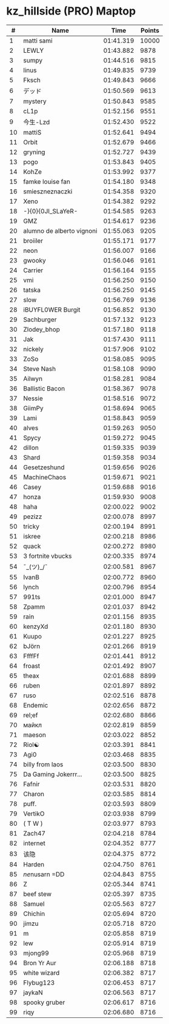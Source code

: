 # kz_hillside (PRO) Maptop

|  # | Name | Time | Points |
|-------------- | -------------- | -------------- | -------------- | 
| 1 | matti sami | 01:41.319 | 10000 | 
| 2 | LEWLY | 01:43.882 | 9878 | 
| 3 | sumpy | 01:44.516 | 9815 | 
| 4 | linus | 01:49.835 | 9739 | 
| 5 | Fksch | 01:49.843 | 9666 | 
| 6 | デッド | 01:50.569 | 9613 | 
| 7 | mystery | 01:50.843 | 9585 | 
| 8 | cL1p | 01:52.156 | 9551 | 
| 9 | 今生-Lzd | 01:52.430 | 9522 | 
| 10 | mattiS | 01:52.641 | 9494 | 
| 11 | Orbit | 01:52.679 | 9466 | 
| 12 | gryning | 01:52.727 | 9439 | 
| 13 | pogo | 01:53.843 | 9405 | 
| 14 | KohZe | 01:53.992 | 9377 | 
| 15 | famke louise fan | 01:54.180 | 9348 | 
| 16 | smieszneznaczki | 01:54.358 | 9320 | 
| 17 | Xeno | 01:54.382 | 9292 | 
| 18 | -}{0}{0JI_SLaYeR- | 01:54.585 | 9263 | 
| 19 | GMZ | 01:54.617 | 9236 | 
| 20 | alumno de alberto vignoni | 01:55.063 | 9205 | 
| 21 | broiiler | 01:55.171 | 9177 | 
| 22 | neon | 01:56.007 | 9166 | 
| 23 | gwooky | 01:56.046 | 9161 | 
| 24 | Carrier | 01:56.164 | 9155 | 
| 25 | vmi | 01:56.250 | 9150 | 
| 26 | tatska | 01:56.250 | 9145 | 
| 27 | slow | 01:56.769 | 9136 | 
| 28 | iBUYFL0WER Burgit | 01:56.852 | 9130 | 
| 29 | Sachburger | 01:57.132 | 9123 | 
| 30 | Zlodey_bhop | 01:57.180 | 9118 | 
| 31 | Jak | 01:57.430 | 9111 | 
| 32 | nickely | 01:57.906 | 9102 | 
| 33 | ZoSo | 01:58.085 | 9095 | 
| 34 | Steve Nash | 01:58.108 | 9090 | 
| 35 | Ailwyn | 01:58.281 | 9084 | 
| 36 | Ballistic Bacon | 01:58.367 | 9078 | 
| 37 | Nessie | 01:58.516 | 9072 | 
| 38 | GiimPy | 01:58.694 | 9065 | 
| 39 | Lami | 01:58.843 | 9059 | 
| 40 | alves | 01:59.263 | 9050 | 
| 41 | Spycy | 01:59.272 | 9045 | 
| 42 | dillon | 01:59.335 | 9039 | 
| 43 | Shard | 01:59.358 | 9034 | 
| 44 | Gesetzeshund | 01:59.656 | 9026 | 
| 45 | MachineChaos | 01:59.671 | 9021 | 
| 46 | Casey | 01:59.688 | 9016 | 
| 47 | honza | 01:59.930 | 9008 | 
| 48 | haha | 02:00.022 | 9002 | 
| 49 | pezizz | 02:00.078 | 8997 | 
| 50 | tricky | 02:00.194 | 8991 | 
| 51 | iskree | 02:00.218 | 8986 | 
| 52 | quack | 02:00.272 | 8980 | 
| 53 | 3 fortnite vbucks | 02:00.335 | 8974 | 
| 54 | ¯\_(ツ)_/¯ | 02:00.581 | 8967 | 
| 55 | IvanB | 02:00.772 | 8960 | 
| 56 | lynch | 02:00.796 | 8954 | 
| 57 | 991ts | 02:01.000 | 8947 | 
| 58 | Zpamm | 02:01.037 | 8942 | 
| 59 | rain | 02:01.156 | 8935 | 
| 60 | kenzyXd | 02:01.180 | 8930 | 
| 61 | Kuupo | 02:01.227 | 8925 | 
| 62 | bJörn | 02:01.266 | 8919 | 
| 63 | FfffFf | 02:01.441 | 8912 | 
| 64 | froast | 02:01.492 | 8907 | 
| 65 | theax | 02:01.688 | 8899 | 
| 66 | ruben | 02:01.897 | 8892 | 
| 67 | ruso | 02:02.516 | 8878 | 
| 68 | Endemic | 02:02.656 | 8872 | 
| 69 | rel;ef | 02:02.680 | 8866 | 
| 70 | майкл | 02:02.819 | 8859 | 
| 71 | maeson | 02:03.022 | 8852 | 
| 72 | Riol☯ | 02:03.391 | 8841 | 
| 73 | Agi0 | 02:03.468 | 8835 | 
| 74 | billy from laos | 02:03.500 | 8830 | 
| 75 | Da Gaming Jokerrr... | 02:03.500 | 8825 | 
| 76 | Fafnir | 02:03.531 | 8820 | 
| 77 | Charon | 02:03.585 | 8814 | 
| 78 | puff. | 02:03.593 | 8809 | 
| 79 | VertikO | 02:03.938 | 8799 | 
| 80 | ( T W ) | 02:03.977 | 8793 | 
| 81 | Zach47 | 02:04.218 | 8784 | 
| 82 | internet | 02:04.352 | 8777 | 
| 83 | 该隐 | 02:04.375 | 8772 | 
| 84 | Harden | 02:04.750 | 8761 | 
| 85 | $ne$nusarn =DD | 02:04.843 | 8755 | 
| 86 | Z | 02:05.344 | 8741 | 
| 87 | beef stew | 02:05.397 | 8735 | 
| 88 | Samuel | 02:05.563 | 8727 | 
| 89 | Chichin | 02:05.694 | 8720 | 
| 90 | jimzu | 02:05.718 | 8720 | 
| 91 | m | 02:05.858 | 8719 | 
| 92 | lew | 02:05.914 | 8719 | 
| 93 | mjong99 | 02:05.968 | 8719 | 
| 94 | Bron Yr Aur | 02:06.188 | 8718 | 
| 95 | white wizard | 02:06.382 | 8717 | 
| 96 | Flybug123 | 02:06.453 | 8717 | 
| 97 | jaykaN | 02:06.563 | 8717 | 
| 98 | spooky gruber | 02:06.617 | 8716 | 
| 99 | riqy | 02:06.680 | 8716 | 

